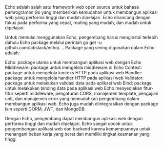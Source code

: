 Echo adalah salah satu framework web open source untuk bahasa pemrograman Go yang memberikan kemudahan untuk membangun aplikasi web yang performa tinggi dan mudah dipelajari. Echo dirancang dengan fokus pada performa yang cepat, routing yang mudah, dan mudah untuk dipelajari.

Untuk memulai menggunakan Echo, pengembang harus menginstal terlebih dahulu Echo package melalui perintah go get -u github.com/labstack/echo/.... Package yang sering digunakan dalam Echo adalah:

Echo: package utama untuk membangun aplikasi web dengan Echo
Middleware: package untuk mengelola middleware di Echo
Context: package untuk mengelola konteks HTTP pada aplikasi web
Handler: package untuk mengelola handler HTTP pada aplikasi web
Validator: package untuk melakukan validasi data pada aplikasi web
Bind: package untuk melakukan binding data pada aplikasi web
Echo menyediakan fitur-fitur seperti middleware, pengaturan CORS, manajemen template, pengujian unit, dan manajemen error yang memudahkan pengembang dalam membangun aplikasi web. Echo juga mudah diintegrasikan dengan package lain seperti GORM, JWT, dan MongoDB.

Dengan Echo, pengembang dapat membangun aplikasi web dengan performa tinggi dan mudah dipelajari. Echo sangat cocok untuk pengembangan aplikasi web dan backend karena kemampuannya untuk menangani beban kerja yang berat dan memiliki tingkat keamanan yang tinggi
